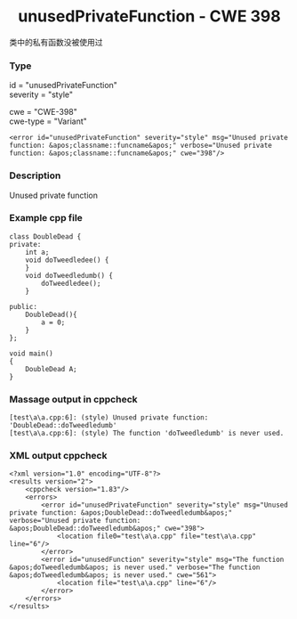 # <center> unusedPrivateFunction - CWE 398

类中的私有函数没被使用过

### Type

id = "unusedPrivateFunction"  
severity = "style"

cwe = "CWE-398"  
cwe-type = "Variant"

    <error id="unusedPrivateFunction" severity="style" msg="Unused private function: &apos;classname::funcname&apos;" verbose="Unused private function: &apos;classname::funcname&apos;" cwe="398"/>



### Description

Unused private function



### Example cpp file

	class DoubleDead {
	private:
		int a;
		void doTweedledee() {
		}
		void doTweedledumb() {
			doTweedledee();
		}

	public:
		DoubleDead(){
			a = 0;
		}
	};
	
	void main()
	{
		DoubleDead A;
	}



### Massage output in cppcheck

	[test\a\a.cpp:6]: (style) Unused private function: 'DoubleDead::doTweedledumb'
	[test\a\a.cpp:6]: (style) The function 'doTweedledumb' is never used.



### XML output cppcheck
	
	<?xml version="1.0" encoding="UTF-8"?>
	<results version="2">
	    <cppcheck version="1.83"/>
	    <errors>
	        <error id="unusedPrivateFunction" severity="style" msg="Unused private function: &apos;DoubleDead::doTweedledumb&apos;" verbose="Unused private function: &apos;DoubleDead::doTweedledumb&apos;" cwe="398">
	            <location file0="test\a\a.cpp" file="test\a\a.cpp" line="6"/>
	        </error>
	        <error id="unusedFunction" severity="style" msg="The function &apos;doTweedledumb&apos; is never used." verbose="The function &apos;doTweedledumb&apos; is never used." cwe="561">
	            <location file="test\a\a.cpp" line="6"/>
	        </error>
	    </errors>
	</results>





